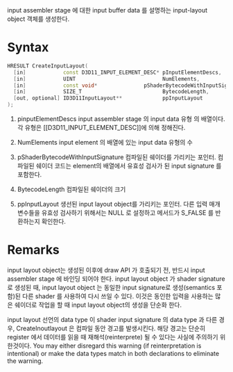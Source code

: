 input assembler stage 에 대한 input buffer data 를 설명하는 input-layout object 객체를 생성한다.

# Syntax

```c++
HRESULT CreateInputLayout(
  [in]            const D3D11_INPUT_ELEMENT_DESC* pInputElementDescs,
  [in]            UINT                            NumElements,
  [in]            const void*               pShaderBytecodeWithInputSignature,
  [in]            SIZE_T                          BytecodeLength,
  [out, optional] ID3D11InputLayout**             ppInputLayout
);
```

1. pinputElementDescs
	input assembler stage 의 input data 유형 의 배열이다. 각 유형은 [[D3D11_INPUT_ELEMENT_DESC]]에 의해 정해진다.

2. NumElements
	input element 의 배열에 있는 input data 유형의 수

3. pShaderBytecodeWithInputSignature
	컴파일된 쉐이더를 가리키는 포인터. 컴파일된 쉐이더 코드는 element의 배열에서 유효성 검사가 된 input signature 를 포함한다. 

4. BytecodeLength
	컴파일된 쉐이더의 크기

5. ppInputLayout
	생선된 input layout object를 가리키는 포인터. 다른 입력 매개변수들을 유효성 검사하기 위해서는 NULL 로 설정하고 메서드가 S_FALSE 를 반환하는지 확인한다.


# Remarks

input layout object는 생성된 이후에 draw API 가 호출되기 전, 반드시 input assembler stage 에 바인딩 되어야 한다.
input layout object 가 shader signature 로 생성된 때, input layout object 는 동일한 input signature로 생성(semantics 포함)된 다른 shader 를 사용하여 다시 쓰일 수 있다. 
이것은 동인한 입력을 사용하는 많은 쉐이더로 작업을 할 때 input layout object의 생성을 단순화 한다.

input layout 선언의 data type 이 shader input signature 의 data type 과 다른 경우, CreateInoutlayout 은 컴파일 동안 경고를 발생시킨다. 해당 경고는 단순히 register 에서 데이터를 읽을 때 재해석(reinterprete) 될 수 있다는 사실에 주의하기 위한것이다. You may either disregard this warning (if reinterpretation is intentional) or make the data types match in both declarations to eliminate the warning.